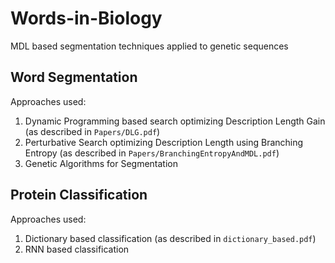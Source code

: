 # Words-in-Biology
MDL based segmentation techniques applied to genetic sequences

## Word Segmentation

Approaches used:

1. Dynamic Programming based search optimizing Description Length Gain (as described in `Papers/DLG.pdf`)
2. Perturbative Search optimizing Description Length using Branching Entropy (as described in `Papers/BranchingEntropyAndMDL.pdf`)
3. Genetic Algorithms for Segmentation

## Protein Classification

Approaches used:

1. Dictionary based classification (as described in `dictionary_based.pdf`)
2. RNN based classification